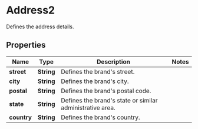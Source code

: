 

# Address2

Defines the address details.

## Properties

| Name | Type | Description | Notes |
|------------ | ------------- | ------------- | -------------|
|**street** | **String** | Defines the brand&#39;s street. |  |
|**city** | **String** | Defines the brand&#39;s city. |  |
|**postal** | **String** | Defines the brand&#39;s postal code. |  |
|**state** | **String** | Defines the brand&#39;s state or similar administrative area. |  |
|**country** | **String** | Defines the brand&#39;s country. |  |



